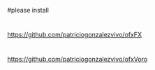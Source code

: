 #please install 
#
https://github.com/patriciogonzalezvivo/ofxFX
#
https://github.com/patriciogonzalezvivo/ofxVoro
